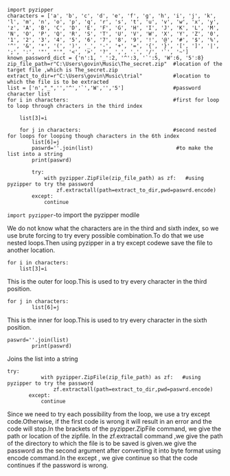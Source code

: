 ```
import pyzipper  
characters = ['a', 'b', 'c', 'd', 'e', 'f', 'g', 'h', 'i', 'j', 'k', 'l', 'm', 'n', 'o', 'p', 'q', 'r', 's', 't', 'u', 'v', 'w', 'x', 'y', 'z', 'A', 'B', 'C', 'D', 'E', 'F', 'G', 'H', 'I', 'J', 'K', 'L', 'M', 'N', 'O', 'P', 'Q', 'R', 'S', 'T', 'U', 'V', 'W', 'X', 'Y', 'Z', '0', '1', '2', '3', '4', '5', '6', '7', '8', '9', '!', '@', '#', '$', '%', '^', '&', '*', '(', ')', '_', '-', '+', '=', '{', '}', '[', ']', '|', ';', ':', '"', "'", '<', '>', '?', ',', '.', '/', '`', '~']
known_password_dict = {'n':1, '_':2, '^':3, '`':5, 'W':6, '5':8}
zip_file_path=r"C:\Users\govin\Music\The_secret.zip"  #location of the target file ,which is The_secret.zip
extract_to_dir=r"C:\Users\govin\Music\trial"          #location to which the file is to be extracted
list = ['n',"_",'','^','`','W','','5']                #password character list
for i in characters:                                  #first for loop to loop through chracters in the third index

    list[3]=i
    
    for j in characters:                              #second nested for loops for looping though characters in the 6th index
        list[6]=j 
        paswrd=''.join(list)                           #to make the list into a string
        print(paswrd)
        
        try:
            with pyzipper.ZipFile(zip_file_path) as zf:   #using pyzipper to try the password
                zf.extractall(path=extract_to_dir,pwd=paswrd.encode)
        except:
            continue
```

`import pyzipper`-to import the pyzipper modile

We do not know what the characters are in the third and sixth index, so we use brute forcing to try every possible combination.To do that we use nested loops.Then using pyzipper
in a try except codewe save the file to another location.

```
for i in characters:
    list[3]=i
 ```
 This is the outer for loop.This is used to try every character in the third position.
```
for j in characters:                              
        list[6]=j 
 ```
 This is the inner for loop.This is used to try every character in the sixth position.
```
paswrd=''.join(list)                           
        print(paswrd)
```
 Joins the list into a string
 ```
 try:
            with pyzipper.ZipFile(zip_file_path) as zf:   #using pyzipper to try the password
                zf.extractall(path=extract_to_dir,pwd=paswrd.encode)
        except:
            continue
  ```
  Since we need to try each possibility from the loop, we use a try except code.Otherwise, if the first code is wrong
  it will result in an error and the code will stop.In the brackets of the pyzipper.ZipFile command, we give the path or location of the zipfile.
  In the zf.extractall command ,we give the path of the directory to which the file is to be saved is given.we give the password as the second argument after converting it
  into byte format using encode command.In the except , we give continue so that the code continues if the password is wrong.
 
 
    
